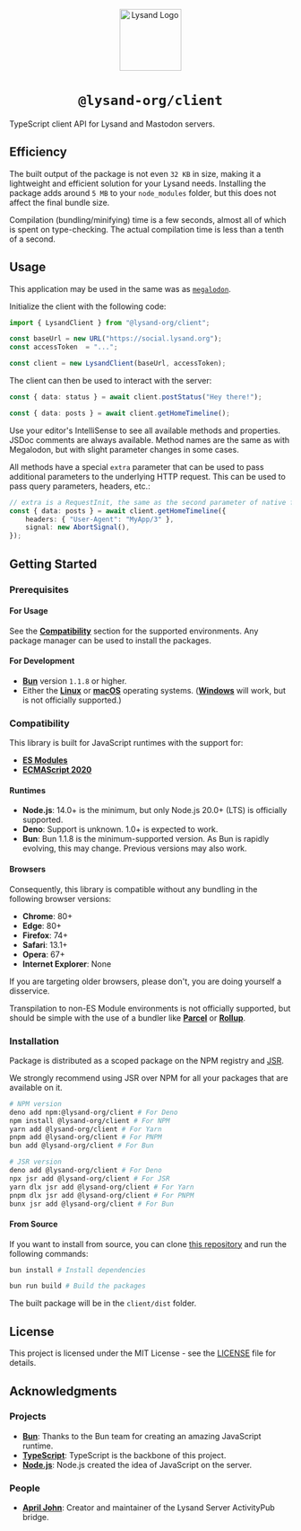 <p align="center">
  <a href="https://lysand.org"><img src="https://cdn.lysand.org/logo-long-dark.webp" alt="Lysand Logo" height="110"></a>
</p>

<center><h1><code>@lysand-org/client</code></h1></center>

TypeScript client API for Lysand and Mastodon servers.

## Efficiency

The built output of the package is not even `32 KB` in size, making it a lightweight and efficient solution for your Lysand needs. Installing the package adds around `5 MB` to your `node_modules` folder, but this does not affect the final bundle size.

Compilation (bundling/minifying) time is a few seconds, almost all of which is spent on type-checking. The actual compilation time is less than a tenth of a second.

## Usage

This application may be used in the same was as [`megalodon`](https://github.com/h3poteto/megalodon).

Initialize the client with the following code:

```typescript
import { LysandClient } from "@lysand-org/client";

const baseUrl = new URL("https://social.lysand.org");
const accessToken  = "...";

const client = new LysandClient(baseUrl, accessToken);
```

The client can then be used to interact with the server:

```typescript
const { data: status } = await client.postStatus("Hey there!");
```

```typescript
const { data: posts } = await client.getHomeTimeline();
```

Use your editor's IntelliSense to see all available methods and properties. JSDoc comments are always available. Method names are the same as with Megalodon, but with slight parameter changes in some cases.

All methods have a special `extra` parameter that can be used to pass additional parameters to the underlying HTTP request. This can be used to pass query parameters, headers, etc.:

```typescript
// extra is a RequestInit, the same as the second parameter of native fetch
const { data: posts } = await client.getHomeTimeline({
    headers: { "User-Agent": "MyApp/3" },
    signal: new AbortSignal(),
});
```

## Getting Started

### Prerequisites

#### For Usage

See the [**Compatibility**](#compatibility) section for the supported environments. Any package manager can be used to install the packages.

#### For Development

- [**Bun**](https://bun.sh) version `1.1.8` or higher.
- Either the [**Linux**](https://www.linux.org) or [**macOS**](https://www.apple.com/macos) operating systems. ([**Windows**](https://www.microsoft.com/windows) will work, but is not officially supported.)

### Compatibility

This library is built for JavaScript runtimes with the support for:

- [**ES Modules**](https://nodejs.org/api/esm.html)
- [**ECMAScript 2020**](https://www.ecma-international.org/ecma-262/11.0/index.html)

#### Runtimes

- **Node.js**: 14.0+ is the minimum, but only Node.js 20.0+ (LTS) is officially supported.
- **Deno**: Support is unknown. 1.0+ is expected to work.
- **Bun**: Bun 1.1.8 is the minimum-supported version. As Bun is rapidly evolving, this may change. Previous versions may also work.

#### Browsers

Consequently, this library is compatible without any bundling in the following browser versions:

- **Chrome**: 80+
- **Edge**: 80+
- **Firefox**: 74+
- **Safari**: 13.1+
- **Opera**: 67+
- **Internet Explorer**: None

If you are targeting older browsers, please don't, you are doing yourself a disservice.

Transpilation to non-ES Module environments is not officially supported, but should be simple with the use of a bundler like [**Parcel**](https://parceljs.org) or [**Rollup**](https://rollupjs.org).

### Installation

Package is distributed as a scoped package on the NPM registry and [JSR](https://jsr.io).

We strongly recommend using JSR over NPM for all your packages that are available on it.

```bash
# NPM version
deno add npm:@lysand-org/client # For Deno
npm install @lysand-org/client # For NPM
yarn add @lysand-org/client # For Yarn
pnpm add @lysand-org/client # For PNPM
bun add @lysand-org/client # For Bun

# JSR version
deno add @lysand-org/client # For Deno
npx jsr add @lysand-org/client # For JSR
yarn dlx jsr add @lysand-org/client # For Yarn
pnpm dlx jsr add @lysand-org/client # For PNPM
bunx jsr add @lysand-org/client # For Bun
```

#### From Source

If you want to install from source, you can clone [this repository](https://github.com/lysand-org/api) and run the following commands:

```bash
bun install # Install dependencies

bun run build # Build the packages
```

The built package will be in the `client/dist` folder.

## License

This project is licensed under the MIT License - see the [LICENSE](LICENSE) file for details.

## Acknowledgments

### Projects

- [**Bun**](https://bun.sh): Thanks to the Bun team for creating an amazing JavaScript runtime.
- [**TypeScript**](https://www.typescriptlang.org): TypeScript is the backbone of this project.
- [**Node.js**](https://nodejs.org): Node.js created the idea of JavaScript on the server.

### People

- [**April John**](https://github.com/cutestnekoaqua): Creator and maintainer of the Lysand Server ActivityPub bridge.
